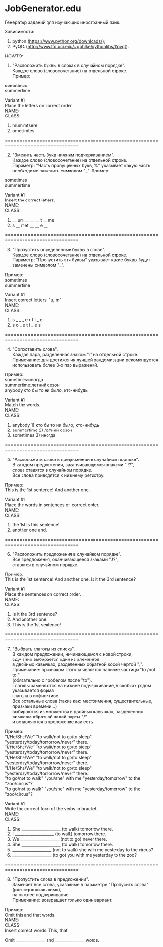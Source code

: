 JobGenerator.edu
================

Генератор заданий для изучающих иностранный язык.


Зависимости:  
1. python (https://www.python.org/downloads/);  
2. PyQt4 (http://www.lfd.uci.edu/~gohlke/pythonlibs/#pyqt).


HOWTO:

1. "Расположить буквы в словах в случайном порядке".  
Каждое слово (словосочетание) на отдельной строке.  
Пример:  

sometimes  
summertime

Variant #1  
Place the letters on correct order.  
NAME:  
CLASS:  
1) mumimtsere  
2) omesimtes  


================================================================================


2. "Зменить часть букв нижним подчеркиванием".  
Каждое слово (словосочетание) на отдельной строке.  
Параметр: "Часть пропущенных букв, %" указывает какую часть необходимо заменить символом "_".
Пример:  

sometimes  
summertime  

Variant #1  
Insert the correct letters.  
NAME:  
CLASS:  
1)  __ um __  __  __ t __ me  
2) s __ met __  __ e __  


================================================================================


3. "Пропустить определенные буквы в слове".  
Каждое слово (словосочетание) на отдельной строке.  
Параметр: "Пропустить эти буквы" указывает какие буквы будут заменены символом "_".

Пример:  
sometimes  
summertime  

Variant #1  
Insert correct letters: "u, m"  
NAME:  
CLASS:  
1) s _ _ _ e r t i _ e  
2) s o _ e t i _ e s  


================================================================================


4. "Сопоставить слова".  
Каждая пара, разделенная знаком ":" на отдельной строке.  
Примечание: для достижения лучшей рандомизации рекомендуется
использовать более 3-х пар выражений.  

Пример:  
sometimes:иногда  
summertime:летний сезон  
anybody:кто бы то ни было, кто-нибудь  

Variant #1  
Match the words.  
NAME:  
CLASS:  
1) anybody	  	1) кто бы то ни было, кто-нибудь  
2) summertime		2) летний сезон  
3) sometimes		3) иногда  


================================================================================


5. "Расположить слова в предложении в случайном порядке".  
В каждом предложении, заканчивающемся знаками ".!?",  
слова ставятся в случайном порядке.  
Все слова приводятся к нижнему регистру.  

Пример:  
This is the 1st sentence! And another one.  

Variant #1  
Place the words in sentences on correct order.  
NAME:  
CLASS:  
1) the 1st is this sentence!  
2) another one  and.  


================================================================================


6. "Расположить предложения в случайном порядке".  
Все предложения, оканчивающееся знаками ".!?",  
ставятся в случайном порядке.  

Пример:  
This is the 1st sentence! And another one. Is it the 3rd sentence?

Variant #1  
Place the sentences on correct order.  
NAME:  
CLASS:  
1)  Is it the 3rd sentence?  
2)  And another one.  
3) This is the 1st sentence!  


================================================================================


7. "Выбрать глаголы из списка".  
В каждом предложении, ничинающемся с новой строки,  
сдучайно выбирается один из элементов  
в двойных кавычках, разделенных обратной косой чертой "/".  
Примечание: признаком глагола является наличие частицы "to /not to "  
(обязательно с пробелом после "to").  
Глаголы заменяются на нижнее подчеркивание, в скобках рядом указывается форма  
глагола в инфинитиве.  
Все остальные слова (такие как: местоимения, существительные, признаки времени...)  
выбираются из множества в двойных кавычках, разделенных симолом обратной косой черты "/"  
и вставляются в преложение как есть.  

Пример:  
"I/He/She/We" "to walk/not to go/to sleep" "yesterday/today/tomorrow/never" there.  
"I/He/She/We" "to walk/not to go/to sleep" "yesterday/today/tomorrow/never" there.  
"I/He/She/We" "to walk/not to go/to sleep" "yesterday/today/tomorrow/never" there.  
"I/He/She/We" "to walk/not to go/to sleep" "yesterday/today/tomorrow/never" there.  
"to go/not to walk" "you/she" with me "yesterday/tomorrow" to the "zoo/circus"?  
"to go/not to walk" "you/she" with me "yesterday/tomorrow" to the "zoo/circus"?  

Variant #1  
Write the correct form of the verbs in bracket.  
NAME:  
CLASS:  
1) She ____________________ (to walk) tomorrow there.  
2) I ____________________ (to walk) tomorrow there.  
3) We ____________________ (not to go) never there.  
4) She ____________________ (to walk) tomorrow there.  
5) ____________________ (not to walk) she with me yesterday to the circus?  
6) ____________________ (to go) you with me yesterday to the zoo?  


================================================================================


8. "Пропустить слова в предложении".  
Заменяет все слова, указанные в параметре "Пропусить слова" (регистронезависимо),  
на нижнее подчеркивание.  
Примечание: возвращает только один вариант.  

Пример:  
Omit this and that words.  
NAME:  
CLASS:  
Insert correct words: This,  that  

Omit _______________ and _______________ words.  
